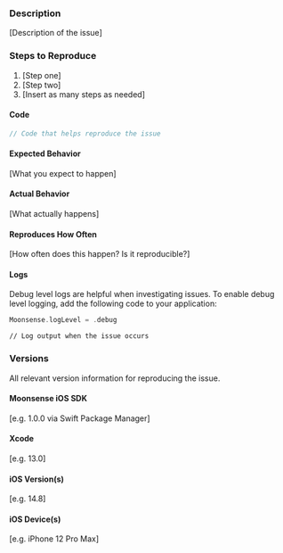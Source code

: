 ### Description

[Description of the issue]

### Steps to Reproduce

1. [Step one]
2. [Step two]
3. [Insert as many steps as needed]

#### Code

```swift
// Code that helps reproduce the issue
```

#### Expected Behavior

[What you expect to happen]

#### Actual Behavior

[What actually happens]

#### Reproduces How Often

[How often does this happen? Is it reproducible?]

#### Logs
Debug level logs are helpful when investigating issues. To enable debug level logging, add the following code to your application:

```.swift
Moonsense.logLevel = .debug
```

```
// Log output when the issue occurs
```

### Versions

All relevant version information for reproducing the issue.

#### Moonsense iOS SDK

[e.g. 1.0.0 via Swift Package Manager]

#### Xcode

[e.g. 13.0]

#### iOS Version(s)

[e.g. 14.8]

#### iOS Device(s)

[e.g. iPhone 12 Pro Max]
